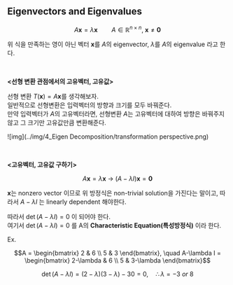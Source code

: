 ## Eigenvectors and Eigenvalues

$$A\mathbf{x} = \lambda\mathbf{x} \qquad A\in\mathbb{R}^{n\times n}, \ \mathbf{x} \ne \mathbf{0}$$

위 식을 만족하는 영이 아닌 벡터 $\mathbf{x}$를 $A$의 eigenvector, $\lambda$를 $A$의 eigenvalue 라고 한다.

</br>

**\<선형 변환 관점에서의 고유벡터, 고유값>**

선형 변환 $T( \mathbf{x} )=A\mathbf{x}$를 생각해보자.   
일반적으로 선형변환은 입력벡터의 방향과 크기를 모두 바꿔준다.   
만약 입력벡터가 $A$의 고유벡터라면, 선형변환 $A$는 고유벡터에 대하여 방향은 바꿔주지 않고 그 크기만 고유값만큼 변환해준다.

![img](../img/4_Eigen Decomposition/transformation perspective.png)

</br>

**\<고유벡터, 고유값 구하기>**

$$A\mathbf{x} = \lambda\mathbf{x} \ \to \ (A-\lambda I)\mathbf{x} = \mathbf{0}$$

$\mathbf{x}$는 nonzero vector 이므로 위 방정식은 non-trivial solution을 가진다는 말이고, 따라서 $A-\lambda I$ 는 linearly dependent 해야한다.

따라서 $\det(A-\lambda I) = 0$ 이 되어야 한다.   
여기서 $\det(A-\lambda I) = 0$ 를 A의 **Characteristic Equation(특성방정식)** 이라 한다.

Ex.

$$A = \begin{bmatrix}
2 & 6 \\
5 & 3
\end{bmatrix}, \quad A-\lambda I = \begin{bmatrix}
2-\lambda & 6 \\
5 & 3-\lambda
\end{bmatrix}$$

$$\det(A-\lambda I) = (2-\lambda)(3-\lambda)-30 = 0, \quad \therefore \lambda = -3 \ or \ 8$$

